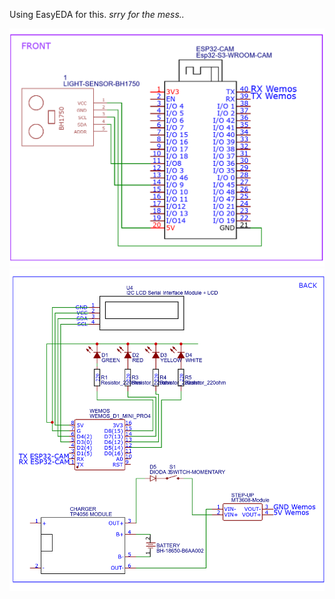 Using EasyEDA for this. *srry for the mess..*

![Wiring Front](/docs/front_Sheet_99.png)
![Wiring Back](/docs/back_Sheet_99.png)
